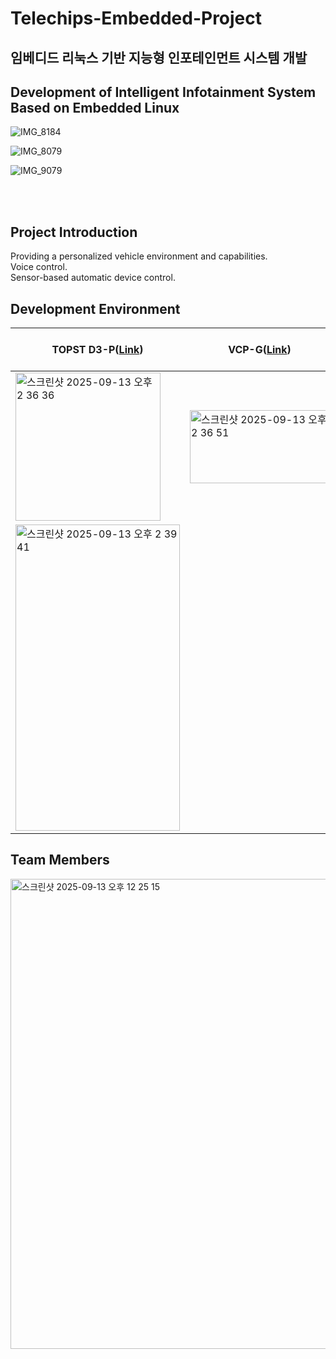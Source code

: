 # Telechips-Embedded-Project
## 임베디드 리눅스 기반 지능형 인포테인먼트 시스템 개발 
## Development of Intelligent Infotainment System Based on Embedded Linux
![IMG_8184](https://github.com/user-attachments/assets/a0cac6e6-90aa-4828-a15f-e47e497dfef1)


![IMG_8079](https://github.com/user-attachments/assets/047cd7fb-de7c-4774-bbc2-c43629698a51)


![IMG_9079](https://github.com/user-attachments/assets/c60a02a2-2be2-405b-a6db-3500d143e8b1)

<br><br>

## Project Introduction
Providing a personalized vehicle environment and capabilities. <br>
Voice control. <br>
Sensor-based automatic device control. <br>

## Development Environment

| **TOPST D3-P([Link](https://github.com/topst-development/Documentation/tree/main/Single%20Board%20Computer/P%20Model/D3-P))** | **VCP-G([Link](https://github.com/topst-development/Documentation/tree/main/Single%20Board%20Computer/G%20Model/VCP-G))** | **STM32 NUCLEO-F429ZI** |
| --- | --- | --- |
| <img width="232" height="237" alt="스크린샷 2025-09-13 오후 2 36 36" src="https://github.com/user-attachments/assets/2a1113cc-29ef-43f9-938d-463eca822fd1" /> | <img width="223" height="117" alt="스크린샷 2025-09-13 오후 2 36 51" src="https://github.com/user-attachments/assets/1a13f77c-7839-4377-af36-c711d0c475e4" />
 | <img width="263" height="490" alt="스크린샷 2025-09-13 오후 2 39 41" src="https://github.com/user-attachments/assets/cfa2cd08-b9a7-4b4c-9392-22f6e842a388" /> |



## Team Members
<img width="947" height="752" alt="스크린샷 2025-09-13 오후 12 25 15" src="https://github.com/user-attachments/assets/72a2d04a-2f56-4046-add1-9785589a757a" />
